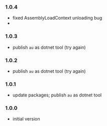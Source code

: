 ### 1.0.4
* fixed AssemblyLoadContext unloading bug
* 
### 1.0.3
* publish `au` as dotnet tool (try again)

### 1.0.2
* publish `au` as dotnet tool (try again)

### 1.0.1
* update packages; publish `au` as dotnet tool

### 1.0.0
* initial version